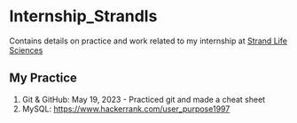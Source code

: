 # Internship_Strandls

Contains details on practice and work related to my internship at [Strand Life Sciences](https://strandls.com/)

## My Practice

1. Git & GitHub: May 19, 2023 - Practiced git and made a cheat sheet
2. MySQL: https://www.hackerrank.com/user_purpose1997
